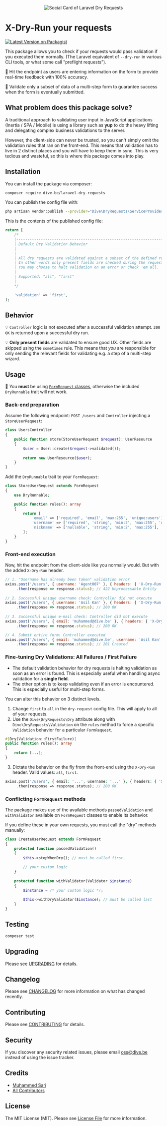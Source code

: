 <p align="center"><img src="/art/socialcard.jpg" alt="Social Card of Laravel Dry Requests"></p>

# X-Dry-Run your requests

[![Latest Version on Packagist](https://img.shields.io/packagist/v/dive-be/laravel-dry-requests.svg?style=flat-square)](https://packagist.org/packages/dive-be/laravel-dry-requests)

This package allows you to check if your requests would pass validation if you executed them normally. 
(The Laravel equivalent of `--dry-run` in various CLI tools, or what some call "preflight requests").

🚀 Hit the endpoint as users are entering information on the form to provide real-time feedback with 100% accuracy. 

🚀 Validate only a subset of data of a multi-step form to guarantee success when the form is eventually submitted.


## What problem does this package solve?

A traditional approach to validating user input in JavaScript applications (Inertia / SPA / Mobile) is using a library such as **yup**
to do the heavy lifting and delegating complex business validations to the server.

However, the client-side can never be trusted, so you can't simply omit the validation rules that ran on the front-end.
This means that validation has to live in 2 distinct places and you will have to keep them in sync.
This is very tedious and wasteful, so this is where this package comes into play.

## Installation

You can install the package via composer:

```bash
composer require dive-be/laravel-dry-requests
```

You can publish the config file with:
```bash
php artisan vendor:publish --provider="Dive\DryRequests\ServiceProvider" --tag="config"
```

This is the contents of the published config file:

```php
return [
    /*
    |--------------------------------------------------------------------------
    | Default Dry Validation Behavior
    |--------------------------------------------------------------------------
    |
    | All dry requests are validated against a subset of the defined rules.
    | In other words only present fields are checked during the request.
    | You may choose to halt validation on an error or check 'em all.
    |
    | Supported: "all", "first"
    |
    */

    'validation' => 'first',
];
```

## Behavior

💡 `Controller` logic is not executed after a successful validation attempt. `200 OK` is returned upon a successful dry run.

💡 **Only present fields** are validated to ensure good UX. Other fields are skipped using the `sometimes` rule.
This means that *you* are responsible for only sending the relevant fields for validating e.g. a step of a multi-step wizard.

## Usage

📣 You **must** be using [`FormRequest` classes](https://laravel.com/docs/9.x/validation#form-request-validation), otherwise the included `DryRunnable` trait will not work.

### Back-end preparation

Assume the following endpoint: `POST /users` and `Controller` injecting a `StoreUserRequest`:

```php
class UsersController
{
    public function store(StoreUserRequest $request): UserResource
    {
        $user = User::create($request->validated());
    
        return new UserResource($user);
    }
}
```

Add the `DryRunnable` trait to your `FormRequest`:

```php
class StoreUserRequest extends FormRequest
{
    use DryRunnable;

    public function rules(): array
    {
        return [
            'email' => ['required', 'email', 'max:255', 'unique:users'],
            'username' => ['required', 'string', 'min:2', 'max:255', 'unique:users'],
            'nickname' => ['nullable', 'string', 'min:2', 'max:255'],
        ];
    }
}
```

### Front-end execution

Now, hit the endpoint from the client-side like you normally would.
But with the added `X-Dry-Run` header.

```js
// 1. "Username has already been taken" validation error
axios.post('/users', { username: 'Agent007' }, { headers: { 'X-Dry-Run': true } })
     .then(response => response.status); // 422 Unprocessable Entity
     
// 2. Successful unique username check: Controller did not execute
axios.post('/users', { username: 'Asil Kan' }, { headers: { 'X-Dry-Run': true } })
     .then(response => response.status); // 200 OK
     
// 3. Successful unique e-mail check: Controller did not execute
axios.post('/users', { email: 'muhammed@dive.be' }, { headers: { 'X-Dry-Run': true } })
     .then(response => response.status); // 200 OK

// 4. Submit entire form: Controller executed
axios.post('/users', { email: 'muhammed@dive.be', username: 'Asil Kan' })
     .then(response => response.status); // 201 Created
```

### Fine-tuning Dry Validations: All Failures / First Failure

- The default validation behavior for dry requests is halting validation as soon as an error is found.
This is especially useful when handling async validation for a **single field**. 
- The other option is to keep validating even if an error is encountered. 
This is especially useful for multi-step forms.

You can alter this behavior on 3 distinct levels.

1. Change `first` to `all` in the `dry-request` config file. This will apply to all of your requests.
2. Use the `Dive\DryRequests\Dry` attribute along with `Dive\DryRequests\Validation` on the `rules` method 
to force a specific `Validation` behavior for a particular `FormRequest`.
```php
#[Dry(Validation::FirstFailure)]
public function rules(): array
{
    return [...];
}
```
3. Dictate the behavior on the fly from the front-end using the `X-Dry-Run` header. Valid values: `all`, `first`.
```php
axios.post('/users', { email: '...', username: '...' }, { headers: { 'X-Dry-Run': 'all' } })
     .then(response => response.status); // 200 OK
```

### Conflicting `FormRequest` methods

The package makes use of the available methods `passedValidation` and `withValidator` available on `FormRequest` classes to enable its behavior.

If you define these in your own requests, you must call the "dry" methods manually:

```php
class CreateUserRequest extends FormRequest
{
    protected function passedValidation()
    {
        $this->stopWhenDry(); // must be called first
        
        // your custom logic
    }
    
    protected function withValidator(Validator $instance)
    {
        $instance = /* your custom logic */;
        
        $this->withDryValidator($instance); // must be called last
    }
}
```

## Testing

```bash
composer test
```

## Upgrading

Please see [UPGRADING](UPGRADING.md) for details.

## Changelog

Please see [CHANGELOG](CHANGELOG.md) for more information on what has changed recently.

## Contributing

Please see [CONTRIBUTING](CONTRIBUTING.md) for details.

## Security

If you discover any security related issues, please email oss@dive.be instead of using the issue tracker.

## Credits

- [Muhammed Sari](https://github.com/mabdullahsari)
- [All Contributors](../../contributors)

## License

The MIT License (MIT). Please see [License File](LICENSE.md) for more information.

